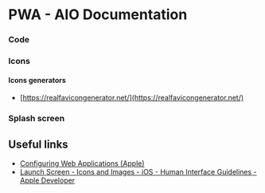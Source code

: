 # PWA - AIO Documentation

### Code

### Icons

#### Icons generators

- [https://realfavicongenerator.net/](https://realfavicongenerator.net/)

### Splash screen

## Useful links

- [Configuring Web Applications (Apple)](https://developer.apple.com/library/archive/documentation/AppleApplications/Reference/SafariWebContent/ConfiguringWebApplications/ConfiguringWebApplications.html)
- [Launch Screen - Icons and Images - iOS - Human Interface Guidelines - Apple Developer](https://developer.apple.com/design/human-interface-guidelines/ios/icons-and-images/launch-screen/)
